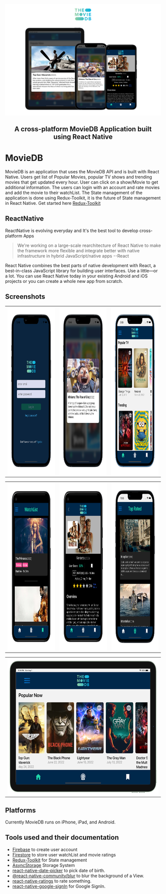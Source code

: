 <p align="center"><img src="Resources/Banner.png" /></p>
<h2 align="center">A cross-platform MovieDB Application built using React Native</h2>

# MovieDB

MovieDB is an application that uses the MovieDB API and is built with React Native. Users get list of Popular Movies, popular TV shows and trending movies that get updated every hour. User can click on a show/Movie to get additional information.
The users can login with an account and rate movies and add the movie to their watchList. The State management of the application is done using Redux-Toolkit, it is the future of State management in React Native. Get started here [Redux-Toolkit](https://redux-toolkit.js.org/)

## ReactNative

ReactNative is evolving everyday and It's the best tool to develop cross-platform Apps

> We're working on a large-scale rearchitecture of React Native to make the framework more flexible and integrate better with native infrastructure in hybrid JavaScript/native apps --React

React Native combines the best parts of native development with React, a best-in-class JavaScript library for building user interfaces.
Use a little—or a lot. You can use React Native today in your existing Android and iOS projects or you can create a whole new app from scratch.

## Screenshots

<table>
  <tr>
    <td><img src="Resources/Screen1.png" height = "545" width="291.91"></td>
    <td><img src="Resources/Screen2.png" height = "545" width="291.91"></td>
    <td><img src="Resources/Screen7.png" height = "545" width="291.91"></td>
  </tr>
</table>
<table>
  <tr>
    <td><img src="Resources/Screen4.png" height = "545" width="294.43"></td>
    <td><img src="Resources/Screen6.png" height = "545" width="294.43"></td>
    <td><img src="Resources/Screen3.png" height = "545" width="291.91"></td>
  </tr>
</table>
<table>
  <tr>
    <td><img src="Resources/Screen5.png" height = "443.65" width=608.3"></td>
  </tr>
</table>

## Platforms

Currently MovieDB runs on iPhone, iPad, and Android.

## Tools used and their documentation

- [Firebase](https://rnfirebase.io/) to create user account
- [Firestore](https://rnfirebase.io/firestore/usage) to store user watchList and movie ratings
- [Redux-Toolkit](https://redux-toolkit.js.org/) for State management
- [AsyncStorage](https://www.npmjs.com/package/@react-native-async-storage/async-storage) Storage System
- [react-native-date-picker](https://github.com/henninghall/react-native-date-picker) to pick date of birth.
- [@react-native-community/blur](https://github.com/Kureev/react-native-blur) to blur the background of a View.
- [react-native-ratings](https://github.com/Monte9/react-native-ratings) to rate something.
- [react-native-google-signIn](https://github.com/react-native-google-signin/google-signin) for Google SignIn.

